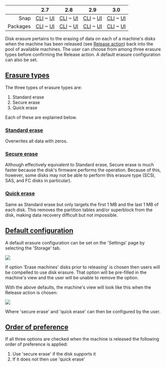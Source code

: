 ||2.7|2.8|2.9|3.0|
|-----:|:-----:|:-----:|:-----:|:-----:|
Snap|[CLI](/t/disk-erasure-snap-2-7-cli/2610) ~ [UI](/t/disk-erasure-snap-2-7-ui/2611)|[CLI](/t/disk-erasure-snap-2-8-cli/2612) ~ [UI](/t/disk-erasure-snap-2-8-ui/2613)|[CLI](/t/disk-erasure-snap-2-9-cli/2614) ~ [UI](/t/disk-erasure-snap-2-9-ui/2615)|[CLI](/t/disk-erasure-snap-3-0-cli/3921) ~ [UI](/t/disk-erasure-snap-3-0-ui/3922)|
Packages|[CLI](/t/disk-erasure-deb-2-7-cli/2616) ~ [UI](/t/disk-erasure-deb-2-7-ui/2617)|[CLI](/t/disk-erasure-deb-2-8-cli/2618) ~ [UI](/t/disk-erasure-deb-2-8-ui/2619)|[CLI](/t/disk-erasure-deb-2-9-cli/2620) ~ [UI](/t/disk-erasure-deb-2-9-ui/2621)|[CLI](/t/disk-erasure-deb-3-0-cli/3923) ~ [UI](/t/disk-erasure-deb-3-0-ui/3924)|

Disk erasure pertains to the erasing of data on each of a machine's disks when the machine has been released (see [Release action](/t/concepts-and-terms/785#heading--release)) back into the pool of available machines. The user can choose from among three erasure types before confirming the Release action. A default erasure configuration can also be set.

<a href="#heading--erasure-types"><h2 id="heading--erasure-types">Erasure types</h2></a>

The three types of erasure types are:

1.   Standard erase
2.   Secure erase
3.   Quick erase

Each of these are explained below.

<a href="#heading--standard-erase"><h3 id="heading--standard-erase">Standard erase</h3></a>

Overwrites all data with zeros.

<a href="#heading--secure-erase"><h3 id="heading--secure-erase">Secure erase</h3></a>

Although effectively equivalent to Standard erase, Secure erase is much faster because the disk's firmware performs the operation. Because of this, however, some disks may not be able to perform this erasure type (SCSI, SAS, and FC disks in particular).

<a href="#heading--quick-erase"><h3 id="heading--quick-erase">Quick erase</h3></a>

Same as Standard erase but only targets the first 1 MB and the last 1 MB of each disk. This removes the partition tables and/or superblock from the disk, making data recovery difficult but not impossible.

<a href="#heading--default-configuration"><h2 id="heading--default-configuration">Default configuration</h2></a>

A default erasure configuration can be set on the 'Settings' page by selecting the 'Storage' tab.

<a href="https://assets.ubuntu.com/v1/4e90c4c7-installconfig-storage-erasure__defaults.png" target = "_blank"><img src="https://assets.ubuntu.com/v1/4e90c4c7-installconfig-storage-erasure__defaults.png"></a>

If option 'Erase machines' disks prior to releasing' is chosen then users will be compelled to use disk erasure. That option will be pre-filled in the machine's view and the user will be unable to remove the option.

With the above defaults, the machine's view will look like this when the Release action is chosen:

<a href="https://assets.ubuntu.com/v1/66e1dcc2-installconfig-storage-erasure__defaults-node.png" target = "_blank"><img src="https://assets.ubuntu.com/v1/66e1dcc2-installconfig-storage-erasure__defaults-node.png"></a>

Where 'secure erase' and 'quick erase' can then be configured by the user.

<a href="#heading--order-of-preference"><h2 id="heading--order-of-preference">Order of preference</h2></a>

If all three options are checked when the machine is released the following order of preference is applied:

1.  Use 'secure erase' if the disk supports it
2.  If it does not then use 'quick erase'

<!-- deb-2-7-cli deb-2-8-cli deb-2-9-cli snap-2-8-cli snap-2-9-cli snap-2-7-cli snap-3-0-cli deb-3-0-cli 

<a href="#heading--erasure-procedure"><h2 id="heading--erasure-procedure">Erasure procedure</h2></a>

deb-2-7-cli deb-2-8-cli deb-2-9-cli snap-2-8-cli snap-2-9-cli snap-2-7-cli snap-3-0-cli deb-3-0-cli -->

<!-- deb-2-7-cli
When using the [MAAS CLI](/t/maas-cli/2820), you can erase a disk when releasing an individual machine.  Note that this option is not available when releasing multiple machines, so you'll want to make sure you're using:
 deb-2-7-cli -->

<!-- deb-2-8-cli
When using the [MAAS CLI](/t/maas-cli/2822), you can erase a disk when releasing an individual machine.  Note that this option is not available when releasing multiple machines, so you'll want to make sure you're using:
 deb-2-8-cli -->

<!-- deb-2-9-cli
When using the [MAAS CLI](/t/maas-cli/2824), you can erase a disk when releasing an individual machine.  Note that this option is not available when releasing multiple machines, so you'll want to make sure you're using:
 deb-2-9-cli -->

<!-- snap-2-7-cli
When using the [MAAS CLI](/t/maas-cli/2814), you can erase a disk when releasing an individual machine.  Note that this option is not available when releasing multiple machines, so you'll want to make sure you're using:
 snap-2-7-cli -->

<!-- snap-2-8-cli
When using the [MAAS CLI](/t/maas-cli/2816), you can erase a disk when releasing an individual machine.  Note that this option is not available when releasing multiple machines, so you'll want to make sure you're using:
 snap-2-8-cli -->

<!-- snap-2-9-cli
When using the [MAAS CLI](/t/maas-cli/2818), you can erase a disk when releasing an individual machine.  Note that this option is not available when releasing multiple machines, so you'll want to make sure you're using:
 snap-2-9-cli -->

<!-- deb-3-0-cli
When using the [MAAS CLI](/t/maas-cli/3987), you can erase a disk when releasing an individual machine.  Note that this option is not available when releasing multiple machines, so you'll want to make sure you're using:
 deb-3-0-cli -->

<!-- snap-3-0-cli
When using the [MAAS CLI](/t/maas-cli/3985), you can erase a disk when releasing an individual machine.  Note that this option is not available when releasing multiple machines, so you'll want to make sure you're using:
 snap-3-0-cli -->

<!-- deb-2-7-cli deb-2-8-cli deb-2-9-cli snap-2-8-cli snap-2-9-cli snap-2-7-cli snap-3-0-cli deb-3-0-cli 


```
maas $PROFILE machine release...
```

and not:

```
maas $PROFILE machines release...
```

Note the difference in singular and plural "machine/machines" in the commands.  Releasing a machine requires that you have the `system_id` of the machine to be released, which you can obtain with a command like this one:

```
maas admin machines read | jq -r '(["HOSTNAME","SYSID","POWER","STATUS",
"OWNER", "TAGS", "POOL", "VLAN","FABRIC","SUBNET"] | (., map(length*"-"))),
(.[] | [.hostname, .system_id, .power_state, .status_name, .owner // "-", 
.tag_names[0] // "-", .pool.name,
.boot_interface.vlan.name, .boot_interface.vlan.fabric,
.boot_interface.links[0].subnet.name]) | @tsv' | column -t
```

<a href="https://discourse.maas.io/uploads/default/original/1X/a496ac76977909f3403160ca96a1bb7224e785f5.jpeg" target = "_blank"><img src="https://discourse.maas.io/uploads/default/original/1X/a496ac76977909f3403160ca96a1bb7224e785f5.jpeg">
</a>

The basic form of the release command, when erasing disks on releasing, is:

```
maas $PROFILE machine release $SYSTEM_ID comment="some comment" erase=true [secure_erase=true ||/&& quick_erase=true]
```

Parameters `secure_erase` and `quick_erase` are both optional, although if you don't specify either of them, the entire disk will be overwritten with null bytes.  Note that this overwrite process is very slow.

Secure erasure uses the drive's secure erase feature, if it has one.  In some cases, this can be much faster than overwriting the entire drive.  Be aware, though, that some drives implement secure erasure as a complete drive overwrite, so this method may still be very slow.  Additionally, if you specify secure erasure and the drive doesn't have this feature, you'll get a complete overwrite anyway -- again, possibly very slow.

Quick erasure wipes 2MB at the start and end of the drive to make recovery both inconvenient and unlikely to happen by accident.  Note, though, that quick erasure is not secure.

<a href="#heading--specifying-both-types"><h3 id="heading--specifying-both-types">Specifying both erasure types</h3></a>

If you specify both erasure types, like this:

```
maas $PROFILE machine release $SYSTEM_ID comment="some comment" erase=true secure_erase=true quick_erase=true
```

then MAAS will perform a secure erasure if the drive has that feature; if not, it will perform a quick erasure.  Of course, if you're concerned about completely erasing the drive, and you're not sure whether the disk has secure erase features, the best way to handle that is to specify nothing, and allow the full disk to be overwritten by null bytes:

```
maas $PROFILE machine release $SYSTEM_ID comment="some comment" erase=true
```

deb-2-7-cli deb-2-8-cli deb-2-9-cli snap-2-8-cli snap-2-9-cli snap-2-7-cli snap-3-0-cli deb-3-0-cli -->